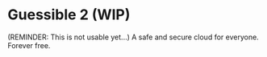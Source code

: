 # Guessible 2 (WIP)

(REMINDER: This is not usable yet...)
A safe and secure cloud for everyone. Forever free.
